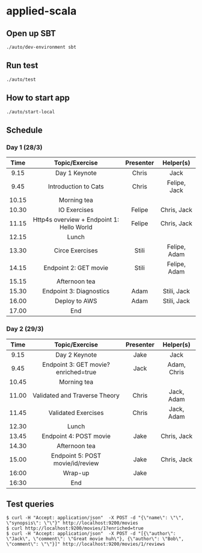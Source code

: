 # applied-scala

## Open up SBT

```
./auto/dev-environment sbt
```

## Run test

```
./auto/test
```

## How to start app

```
./auto/start-local
```

## Schedule

### Day 1 (28/3)

| Time | Topic/Exercise | Presenter | Helper(s)
| :---: | :---: | :--: | :--: |
|  9.15 | Day 1 Keynote | Chris | Jack
|  9.45 | Introduction to Cats | Chris | Felipe, Jack
| 10.15 | Morning tea | 
| 10.30 | IO Exercises | Felipe | Chris, Jack
| 11.15 | Http4s overview + Endpoint 1: Hello World | Felipe | Chris, Jack
| 12.15 | Lunch | 
| 13.30 | Circe Exercises | Stili | Felipe, Adam
| 14.15 | Endpoint 2: GET movie | Stili | Felipe, Adam
| 15.15 | Afternoon tea |
| 15.30 | Endpoint 3: Diagnostics | Adam | Stili, Jack
| 16.00 | Deploy to AWS | Adam | Stili, Jack
| 17.00 | End |

### Day 2 (29/3)

| Time | Topic/Exercise | Presenter | Helper(s)
| :---: | :---: | :--: | :-:
|  9.15 | Day 2 Keynote | Jake | Jack
|  9.45 | Endpoint 3: GET movie?enriched=true | Jack | Adam, Chris
| 10.45 | Morning tea | 
| 11.00 | Validated and Traverse Theory | Chris | Jack, Adam
| 11.45 | Validated Exercises | Chris | Jack, Adam
| 12.30 | Lunch |
| 13.45 | Endpoint 4: POST movie | Jake | Chris, Jack
| 14.30 | Afternoon tea | 
| 15.00 | Endpoint 5: POST movie/id/review | Jake | Chris, Jack
| 16:00 | Wrap-up | Jake
| 16:30 | End |

## Test queries

```
$ curl -H "Accept: application/json"  -X POST -d "{\"name\": \"\", \"synopsis\": \"\"}" http://localhost:9200/movies
$ curl http://localhost:9200/movies/1?enriched=true
$ curl -H "Accept: application/json"  -X POST -d "[{\"author\": \"Jack\", \"comment\": \"Great movie huh\"}, {\"author\": \"Bob\", \"comment\": \"\"}]" http://localhost:9200/movies/1/reviews
```
